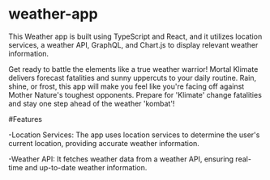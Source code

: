 # weather-app

This Weather app is built using TypeScript and React, and it utilizes location services, a weather API, GraphQL, and Chart.js to display relevant weather information.

Get ready to battle the elements like a true weather warrior! Mortal Klimate delivers forecast fatalities and sunny uppercuts to your daily routine. Rain, shine, or frost, this app will make you feel like you're facing off against Mother Nature's toughest opponents. Prepare for 'Klimate' change fatalities and stay one step ahead of the weather 'kombat'!

#Features

-Location Services: The app uses location services to determine the user's current location, providing accurate weather information.

-Weather API: It fetches weather data from a weather API, ensuring real-time and up-to-date weather information.
